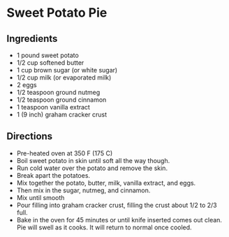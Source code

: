 # Sweet Potato Pie

## Ingredients

* 1 pound sweet potato
* 1/2 cup softened butter
* 1 cup brown sugar (or white sugar)
* 1/2 cup milk (or evaporated milk)
* 2 eggs
* 1/2 teaspoon ground nutmeg
* 1/2 teaspoon ground cinnamon
* 1 teaspoon vanilla extract
* 1 (9 inch) graham cracker crust

## Directions

* Pre-heated oven at 350 F (175 C)
* Boil sweet potato in skin until soft all the way though.
* Run cold water over the potato and remove the skin.
* Break apart the potatoes.
* Mix together the potato, butter, milk, vanilla extract, and eggs.
* Then mix in the sugar, nutmeg, and cinnamon.
* Mix until smooth
* Pour filling into graham cracker crust, filling the crust about 1/2 to 2/3 full.
* Bake in the oven for 45 minutes or until knife inserted comes out clean.
  Pie will swell as it cooks. It will return to normal once cooled.

